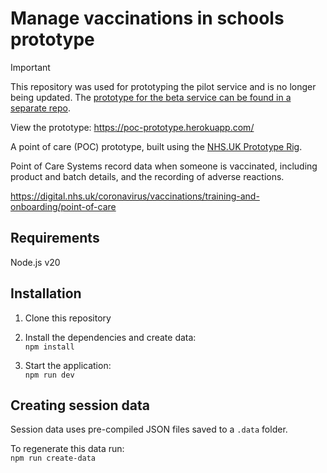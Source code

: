 # Manage vaccinations in schools prototype

> [!Important]
> This repository was used for prototyping the pilot service and is no longer being updated. The [prototype for the beta service can be found in a separate repo](https://github.com/nhsuk/manage-vaccinations-in-schools-prototype).

View the prototype:
https://poc-prototype.herokuapp.com/

A point of care (POC) prototype, built using the [NHS.UK Prototype Rig](https://github.com/x-govuk/nhsuk-prototype-rig).

Point of Care Systems record data when someone is vaccinated, including product and batch details, and the recording of adverse reactions.

<https://digital.nhs.uk/coronavirus/vaccinations/training-and-onboarding/point-of-care>

## Requirements

Node.js v20

## Installation

1. Clone this repository

2. Install the dependencies and create data:\
`npm install`

3. Start the application:\
`npm run dev`

## Creating session data

Session data uses pre-compiled JSON files saved to a `.data` folder.

To regenerate this data run:\
`npm run create-data`
